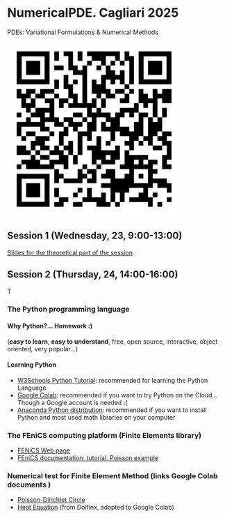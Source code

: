 # NumericalPDE. Cagliari 2025

PDEs: Variational Formulations &amp; Numerical Methods

<img src="./img/qr-code.png" alt="QR code" class="center" style="width:400px;height:400px;"/> 

## Session 1 (Wednesday, 23, 9:00-13:00)

[Slides for the theoretical part of the session](https://drive.google.com/file/d/1HuaNAasIxAS71ZeGu-ukoAVO7CbfwDBl/view?usp=drive_link).

## Session 2 (Thursday, 24, 14:00-16:00)
 T
### The Python programming language

#### Why Python?... Homework :)

(**easy to learn**, **easy to understand**, free, open source, interactive, object oriented, very popular...)

#### Learning Python

- [W3Schools Python Tutorial](https://www.w3schools.com/python/): recommended for learning the Python Language
- [Google Colab](https://colab.research.google.com/): recommended if you want to try Python on the Cloud... Though a Google account is needed :(
- [Anaconda Python distribution](https://www.anaconda.com/distribution/): recommended if you want to install Python and most used math libraries on your computer

### The FEniCS computing platform (Finite Elements library)
- [FENiCS Web page](https://fenicsproject.org/)
- [FEniCS documentation: tutorial, Poisson example](https://jsdokken.com/dolfinx-tutorial/chapter1/fundamentals.html/)

### Numerical test for Finite Element Method (links Google Colab documents ) 

- [Poisson-Dirichlet Circle](https://colab.research.google.com/drive/1DKwz_NXw3LWGFgC_vi2y8e2J4Gaa-Kjr?usp=sharing)
- [Heat Equation](https://colab.research.google.com/drive/1DmYU03K6heaLHn6jX_INTlmP1fVSlWUN?usp=drive_link) (from Dolfinx, adapted to Google Colab)





